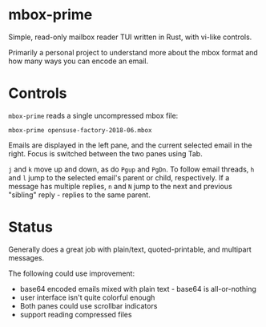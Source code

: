 # mbox-prime
Simple, read-only mailbox reader TUI written in Rust, with vi-like controls.

Primarily a personal project to understand more about the mbox format and 
how many ways you can encode an email.


# Controls
`mbox-prime` reads a single uncompressed mbox file:
```
mbox-prime opensuse-factory-2018-06.mbox
```

Emails are displayed in the left pane, and the current selected email in the
right.  Focus is switched between the two panes using Tab.

`j` and `k` move up and down, as do `Pgup` and `PgDn`. To follow email threads,
`h` and `l` jump to the selected email's parent or child, respectively. If a
message has multiple replies, `n` and `N` jump to the next and previous 
"sibling" reply - replies to the same parent.


# Status
Generally does a great job with plain/text, quoted-printable, and multipart 
messages.

The following could use improvement:
- base64 encoded emails mixed with plain text - base64 is all-or-nothing
- user interface isn't quite colorful enough
- Both panes could use scrollbar indicators
- support reading compressed files

